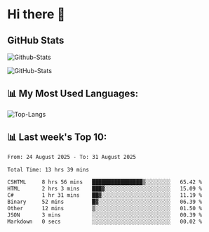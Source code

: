 # Hi there 👋

## GitHub Stats
![Github-Stats](https://github-readme-stats-sigma-five.vercel.app/api?username=ltorson&show_icons=true&theme=radical&count_private=true&show=reviews,discussions_started,discussions_answered,prs_merged,prs_merged_percentage)

![GitHub-Stats](https://github-readme-stats.vercel.app/api/wakatime?username=LeeTorson&theme=synthwave&size_weight=0.5&count_weight=0.5&title_color=36F9F6&langs_count=10&count_private=true)

## 📊 My Most Used Languages:
![Top-Langs](https://github-readme-stats-sigma-five.vercel.app/api/top-langs/?username=LTorson&layout=compact&langs_count=10)


## 📊 Last week's Top 10:
<!--START_SECTION:waka-->

```txt
From: 24 August 2025 - To: 31 August 2025

Total Time: 13 hrs 39 mins

CSHTML     8 hrs 56 mins   ████████████████▒░░░░░░░░   65.42 %
HTML       2 hrs 3 mins    ███▓░░░░░░░░░░░░░░░░░░░░░   15.09 %
C#         1 hr 31 mins    ██▓░░░░░░░░░░░░░░░░░░░░░░   11.19 %
Binary     52 mins         █▓░░░░░░░░░░░░░░░░░░░░░░░   06.39 %
Other      12 mins         ▒░░░░░░░░░░░░░░░░░░░░░░░░   01.50 %
JSON       3 mins          ░░░░░░░░░░░░░░░░░░░░░░░░░   00.39 %
Markdown   0 secs          ░░░░░░░░░░░░░░░░░░░░░░░░░   00.02 %
```

<!--END_SECTION:waka-->
